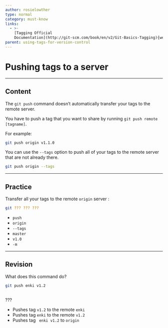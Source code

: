 ```yaml
---
author: rosielowther
type: normal
category: must-know
links:
  - >-
    [Tagging Official
    Documentation](http://git-scm.com/book/en/v2/Git-Basics-Tagging){website}
parent: using-tags-for-version-control
---
```


# Pushing tags to a server


---

## Content

The `git push` command doesn’t automatically transfer your tags to the remote server. 

You have to push a tag that you want to share by running `git push remote [tagname]`. 

For example:

```bash
git push origin v1.1.0
```

You can use the `--tags` option to push all of your tags to the remote server that are not already there.

```bash
git push origin --tags
```


---

## Practice

Transfer all your tags to the remote  `origin` server :

```bash
git ??? ??? ???
```

- `push`
- `origin`
- `--tags`
- `master`
- `v1.0`
- `-m`


---

## Revision

What does this command do?

```bash
git push enki v1.2
 
```

???

- Pushes tag `v1.2` to the remote `enki`
- Pushes tag `enki` to the remote `v1.2`
- Pushes tag ` enki v1.2` to `origin`
